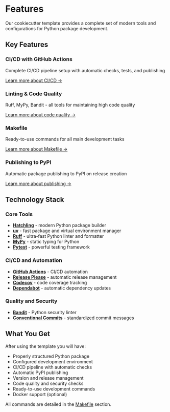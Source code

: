 # Features

Our cookiecutter template provides a complete set of modern tools and configurations for Python package development.

## Key Features

### CI/CD with GitHub Actions

Complete CI/CD pipeline setup with automatic checks, tests, and publishing

[Learn more about CI/CD →](ci-cd.md)

### Linting & Code Quality

Ruff, MyPy, Bandit - all tools for maintaining high code quality

[Learn more about code quality →](code-quality.md)

### Makefile

Ready-to-use commands for all main development tasks

[Learn more about Makefile →](makefile.md)

### Publishing to PyPI

Automatic package publishing to PyPI on release creation

[Learn more about publishing →](publishing.md)

## Technology Stack

### Core Tools

- **[Hatchling](https://hatch.pypa.io/latest/)** - modern Python package builder
- **[uv](https://docs.astral.sh/uv/)** - fast package and virtual environment manager
- **[Ruff](https://docs.astral.sh/ruff/)** - ultra-fast Python linter and formatter
- **[MyPy](https://mypy.readthedocs.io/)** - static typing for Python
- **[Pytest](https://pytest.org/)** - powerful testing framework

### CI/CD and Automation

- **[GitHub Actions](https://github.com/features/actions)** - CI/CD automation
- **[Release Please](https://github.com/googleapis/release-please)** - automatic release management
- **[Codecov](https://codecov.io/)** - code coverage tracking
- **[Dependabot](https://dependabot.com/)** - automatic dependency updates

### Quality and Security

- **[Bandit](https://bandit.readthedocs.io/)** - Python security linter
- **[Conventional Commits](https://www.conventionalcommits.org/)** - standardized commit messages

## What You Get

After using the template you will have:

- Properly structured Python package
- Configured development environment
- CI/CD pipeline with automatic checks
- Automatic PyPI publishing
- Version and release management
- Code quality and security checks
- Ready-to-use development commands
- Docker support (optional)

All commands are detailed in the [Makefile](makefile.md) section.
